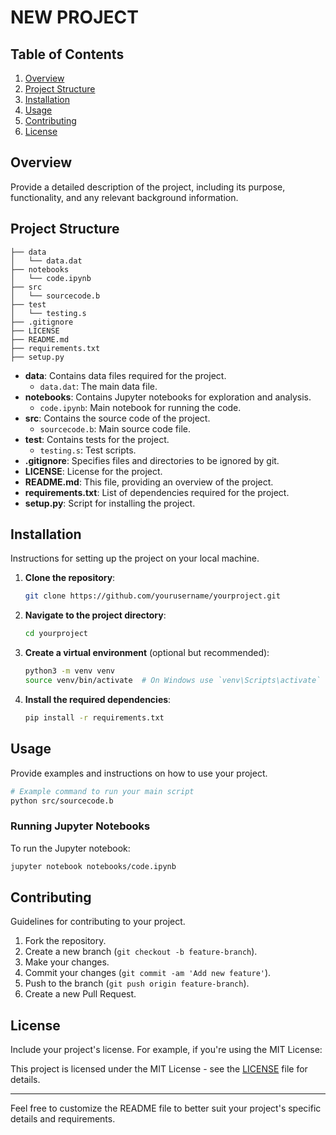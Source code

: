 # NEW PROJECT


## Table of Contents

1. [Overview](#overview)
2. [Project Structure](#project-structure)
3. [Installation](#installation)
4. [Usage](#usage)
5. [Contributing](#contributing)
6. [License](#license)

## Overview

Provide a detailed description of the project, including its purpose, functionality, and any relevant background information.

## Project Structure

```
├── data
│   └── data.dat
├── notebooks
│   └── code.ipynb
├── src
│   └── sourcecode.b
├── test
│   └── testing.s
├── .gitignore
├── LICENSE
├── README.md
├── requirements.txt
├── setup.py
```

- **data**: Contains data files required for the project.
  - `data.dat`: The main data file.
- **notebooks**: Contains Jupyter notebooks for exploration and analysis.
  - `code.ipynb`: Main notebook for running the code.
- **src**: Contains the source code of the project.
  - `sourcecode.b`: Main source code file.
- **test**: Contains tests for the project.
  - `testing.s`: Test scripts.
- **.gitignore**: Specifies files and directories to be ignored by git.
- **LICENSE**: License for the project.
- **README.md**: This file, providing an overview of the project.
- **requirements.txt**: List of dependencies required for the project.
- **setup.py**: Script for installing the project.

## Installation

Instructions for setting up the project on your local machine.

1. **Clone the repository**:
    ```sh
    git clone https://github.com/yourusername/yourproject.git
    ```
2. **Navigate to the project directory**:
    ```sh
    cd yourproject
    ```
3. **Create a virtual environment** (optional but recommended):
    ```sh
    python3 -m venv venv
    source venv/bin/activate  # On Windows use `venv\Scripts\activate`
    ```
4. **Install the required dependencies**:
    ```sh
    pip install -r requirements.txt
    ```

## Usage

Provide examples and instructions on how to use your project.

```sh
# Example command to run your main script
python src/sourcecode.b
```

### Running Jupyter Notebooks

To run the Jupyter notebook:

```sh
jupyter notebook notebooks/code.ipynb
```

## Contributing

Guidelines for contributing to your project.

1. Fork the repository.
2. Create a new branch (`git checkout -b feature-branch`).
3. Make your changes.
4. Commit your changes (`git commit -am 'Add new feature'`).
5. Push to the branch (`git push origin feature-branch`).
6. Create a new Pull Request.

## License

Include your project's license. For example, if you're using the MIT License:

This project is licensed under the MIT License - see the [LICENSE](LICENSE) file for details.

---

Feel free to customize the README file to better suit your project's specific details and requirements.


